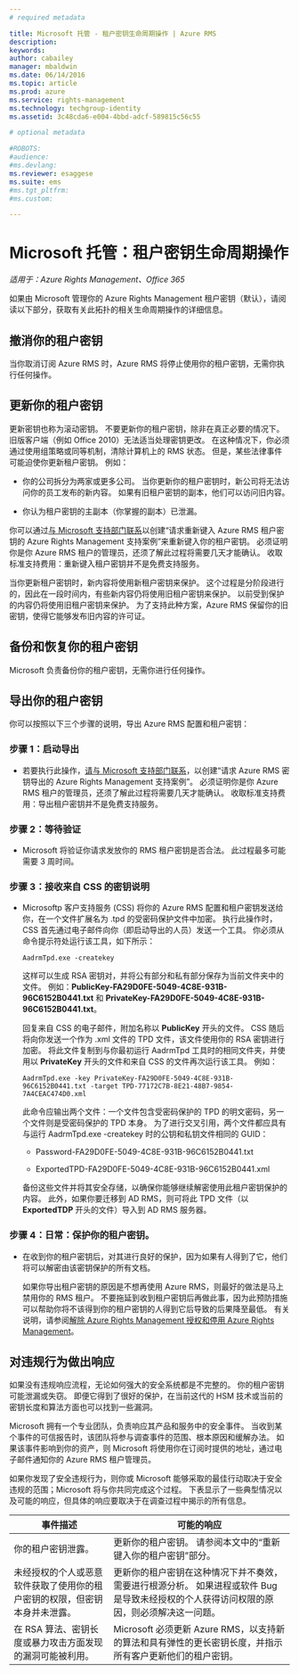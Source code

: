 ```yaml
---
# required metadata

title: Microsoft 托管 - 租户密钥生命周期操作 | Azure RMS
description:
keywords:
author: cabailey
manager: mbaldwin
ms.date: 06/14/2016
ms.topic: article
ms.prod: azure
ms.service: rights-management
ms.technology: techgroup-identity
ms.assetid: 3c48cda6-e004-4bbd-adcf-589815c56c55

# optional metadata

#ROBOTS:
#audience:
#ms.devlang:
ms.reviewer: esaggese
ms.suite: ems
#ms.tgt_pltfrm:
#ms.custom:

---
```



# Microsoft 托管：租户密钥生命周期操作

*适用于：Azure Rights Management、Office 365*

如果由 Microsoft 管理你的 Azure Rights Management 租户密钥（默认），请阅读以下部分，获取有关此拓扑的相关生命周期操作的详细信息。

## 撤消你的租户密钥
当你取消订阅 Azure RMS 时，Azure RMS 将停止使用你的租户密钥，无需你执行任何操作。

## 更新你的租户密钥
更新密钥也称为滚动密钥。 不要更新你的租户密钥，除非在真正必要的情况下。 旧版客户端（例如 Office 2010）无法适当处理密钥更改。 在这种情况下，你必须通过使用组策略或同等机制，清除计算机上的 RMS 状态。 但是，某些法律事件可能迫使你更新租户密钥。 例如：

-   你的公司拆分为两家或更多公司。 当你更新你的租户密钥时，新公司将无法访问你的员工发布的新内容。 如果有旧租户密钥的副本，他们可以访问旧内容。

-   你认为租户密钥的主副本（你掌握的副本）已泄漏。

你可以通过[与 Microsoft 支持部门联系](../get-started/information-support#to-contact-microsoft-support)以创建“请求重新键入 Azure RMS 租户密钥的 Azure Rights Management 支持案例”来重新键入你的租户密钥。 必须证明你是你 Azure RMS 租户的管理员，还须了解此过程将需要几天才能确认。 收取标准支持费用：重新键入租户密钥并不是免费支持服务。

当你更新租户密钥时，新内容将使用新租户密钥来保护。 这个过程是分阶段进行的，因此在一段时间内，有些新内容仍将使用旧租户密钥来保护。 以前受到保护的内容仍将使用旧租户密钥来保护。 为了支持此种方案，Azure RMS 保留你的旧密钥，使得它能够发布旧内容的许可证。

## 备份和恢复你的租户密钥
Microsoft 负责备份你的租户密钥，无需你进行任何操作。

## 导出你的租户密钥
你可以按照以下三个步骤的说明，导出 Azure RMS 配置和租户密钥：

### 步骤 1：启动导出

-   若要执行此操作，[请与 Microsoft 支持部门联系](../get-started/information-support#to-contact-microsoft-support)，以创建“请求 Azure RMS 密钥导出的 Azure Rights Management 支持案例”。 必须证明你是你 Azure RMS 租户的管理员，还须了解此过程将需要几天才能确认。 收取标准支持费用：导出租户密钥并不是免费支持服务。

### 步骤 2：等待验证

-   Microsoft 将验证你请求发放你的 RMS 租户密钥是否合法。 此过程最多可能需要 3 周时间。

### 步骤 3：接收来自 CSS 的密钥说明

-   Microsoftp 客户支持服务 (CSS) 将你的 Azure RMS 配置和租户密钥发送给你，在一个文件扩展名为 .tpd 的受密码保护文件中加密。 执行此操作时，CSS 首先通过电子邮件向你（即启动导出的人员）发送一个工具。 你必须从命令提示符处运行该工具，如下所示：

    ```
    AadrmTpd.exe -createkey
    ```
    这样可以生成 RSA 密钥对，并将公有部分和私有部分保存为当前文件夹中的文件。 例如：**PublicKey-FA29D0FE-5049-4C8E-931B-96C6152B0441.txt** 和 **PrivateKey-FA29D0FE-5049-4C8E-931B-96C6152B0441.txt**。

    回复来自 CSS 的电子邮件，附加名称以 **PublicKey** 开头的文件。 CSS 随后将向你发送一个作为 .xml 文件的 TPD 文件，该文件使用你的 RSA 密钥进行加密。 将此文件复制到与你最初运行 AadrmTpd 工具时的相同文件夹，并使用以 **PrivateKey** 开头的文件和来自 CSS 的文件再次运行该工具。 例如：

    ```
    AadrmTpd.exe -key PrivateKey-FA29D0FE-5049-4C8E-931B-96C6152B0441.txt -target TPD-77172C7B-8E21-48B7-9854-7A4CEAC474D0.xml
    ```
    此命令应输出两个文件：一个文件包含受密码保护的 TPD 的明文密码，另一个文件则是受密码保护的 TPD 本身。 为了进行交叉引用，两个文件都应具有与运行 AadrmTpd.exe -createkey 时的公钥和私钥文件相同的 GUID：

    -   Password-FA29D0FE-5049-4C8E-931B-96C6152B0441.txt

    -   ExportedTPD-FA29D0FE-5049-4C8E-931B-96C6152B0441.xml

    备份这些文件并将其安全存储，以确保你能够继续解密使用此租户密钥保护的内容。 此外，如果你要迁移到 AD RMS，则可将此 TPD 文件（以 **ExportedTDP** 开头的文件）导入到 AD RMS 服务器。

### 步骤 4：日常：保护你的租户密钥。

-   在收到你的租户密钥后，对其进行良好的保护，因为如果有人得到了它，他们将可以解密由该密钥保护的所有文档。

    如果你导出租户密钥的原因是不想再使用 Azure RMS，则最好的做法是马上禁用你的 RMS 租户。 不要拖延到收到租户密钥后再做此事，因为此预防措施可以帮助你将不该得到你的租户密钥的人得到它后导致的后果降至最低。 有关说明，请参阅[解除 Azure Rights Management 授权和停用 Azure Rights Management](decommission-deactivate.md)。

## 对违规行为做出响应
如果没有违规响应流程，无论如何强大的安全系统都是不完整的。 你的租户密钥可能泄漏或失窃。 即便它得到了很好的保护，在当前这代的 HSM 技术或当前的密钥长度和算法方面也可以找到一些漏洞。

Microsoft 拥有一个专业团队，负责响应其产品和服务中的安全事件。 当收到某个事件的可信报告时，该团队将参与调查事件的范围、根本原因和缓解办法。 如果该事件影响到你的资产，则 Microsoft 将使用你在订阅时提供的地址，通过电子邮件通知你的 Azure RMS 租户管理员。

如果你发现了安全违规行为，则你或 Microsoft 能够采取的最佳行动取决于安全违规的范围；Microsoft 将与你共同完成这个过程。 下表显示了一些典型情况以及可能的响应，但具体的响应要取决于在调查过程中揭示的所有信息。

|事件描述|可能的响应|
|------------------------|-------------------|
|你的租户密钥泄露。|更新你的租户密钥。 请参阅本文中的“重新键入你的租户密钥”[](operations-tenant-key#re-key-your-tenant-key)部分。|
|未经授权的个人或恶意软件获取了使用你的租户密钥的权限，但密钥本身并未泄露。|更新你的租户密钥在这种情况下并不奏效，需要进行根源分析。 如果进程或软件 Bug 是导致未经授权的个人获得访问权限的原因，则必须解决这一问题。|
|在 RSA 算法、密钥长度或暴力攻击方面发现的漏洞可能被利用。|Microsoft 必须更新 Azure RMS，以支持新的算法和具有弹性的更长密钥长度，并指示所有客户更新他们的租户密钥。|




<!--HONumber=Jun16_HO2-->


